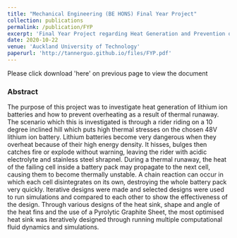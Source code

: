 ```yaml
---
title: "Mechanical Engineering (BE HONS) Final Year Project"
collection: publications
permalink: /publication/FYP
excerpt: 'Final Year Project regarding Heat Generation and Prevention of Overheating in Lithium Ion Batteries'
date: 2020-10-22
venue: 'Auckland University of Technology'
paperurl: 'http://tannerguo.github.io/files/FYP.pdf'
---
```


Please click download 'here' on previous page to view the document

<h3>Abstract</h3>
The purpose of this project was to investigate heat generation of lithium ion batteries and how to
prevent overheating as a result of thermal runaway. The scenario which this is investigated is through
a rider riding on a 10 degree inclined hill which puts high thermal stresses on the chosen 48V lithium
ion battery. Lithium batteries become very dangerous when they overheat because of their high energy
density. It hisses, bulges then catches fire or explode without warning, leaving the rider with acidic
electrolyte and stainless steel shrapnel. During a thermal runaway, the heat of the failing cell inside
a battery pack may propagate to the next cell, causing them to become thermally unstable. A chain
reaction can occur in which each cell disintegrates on its own, destroying the whole battery pack very
quickly. Iterative designs were made and selected designs were used to run simulations and compared
to each other to show the effectiveness of the design. Through various designs of the heat sink, shape
and angle of the heat fins and the use of a Pyrolytic Graphite Sheet, the most optimised heat sink
was iteratively designed through running multiple computational fluid dynamics and simulations.
